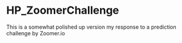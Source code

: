 # HP_ZoomerChallenge
This is a somewhat polished up version my response to a prediction challenge by Zoomer.io
